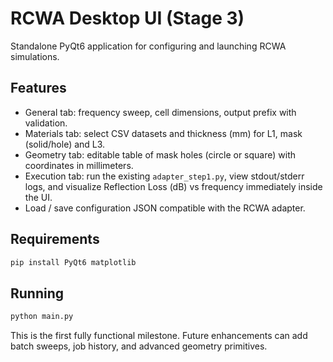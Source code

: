 # RCWA Desktop UI (Stage 3)

Standalone PyQt6 application for configuring and launching RCWA simulations.

## Features

- General tab: frequency sweep, cell dimensions, output prefix with validation.
- Materials tab: select CSV datasets and thickness (mm) for L1, mask (solid/hole) and L3.
- Geometry tab: editable table of mask holes (circle or square) with coordinates in millimeters.
- Execution tab: run the existing `adapter_step1.py`, view stdout/stderr logs, and visualize Reflection Loss (dB) vs frequency immediately inside the UI.
- Load / save configuration JSON compatible with the RCWA adapter.

## Requirements

```bash
pip install PyQt6 matplotlib
```

## Running

```bash
python main.py
```

This is the first fully functional milestone. Future enhancements can add batch sweeps, job history, and advanced geometry primitives.
